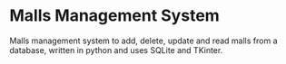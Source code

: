 # Malls Management System
Malls management system to add, delete, update and read malls from a database, written in python and uses SQLite and TKinter.

